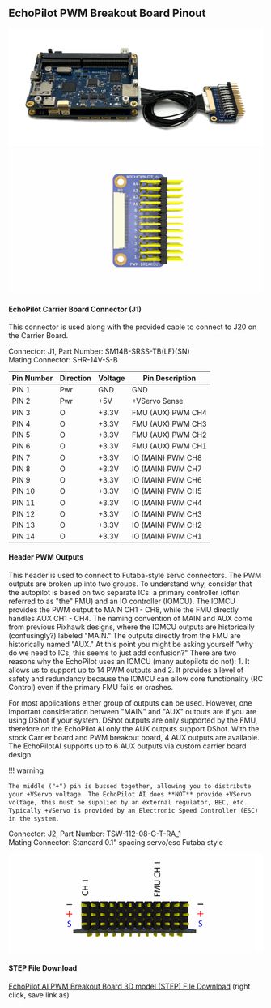 ## EchoPilot PWM Breakout Board Pinout

![PWM Breakout](assets/echopilot_ai_6.png)
![PWM Breakout Board](assets/echopilot_pwm_breakout.JPG)

#### EchoPilot Carrier Board Connector (J1)
This connector is used along with the provided cable to connect to J20 on the Carrier Board.

Connector: J1, Part Number: SM14B-SRSS-TB(LF)(SN)  
Mating Connector: SHR-14V-S-B

Pin Number   | Direction     | Voltage       | Pin Description
------------ | ------------- | ------------  | ------------
PIN 1        | Pwr            | GND          | GND
PIN 2        | Pwr            | +5V          | +VServo Sense
PIN 3        | O            | +3.3V          | FMU (AUX) PWM CH4
PIN 4        | O            | +3.3V         | FMU (AUX) PWM CH3
PIN 5        | O            | +3.3V          | FMU (AUX) PWM CH2
PIN 6        | O           | +3.3V          | FMU (AUX) PWM CH1
PIN 7        | O            | +3.3V           | IO (MAIN) PWM CH8
PIN 8        | O            | +3.3V          | IO (MAIN) PWM CH7
PIN 9         | O            | +3.3V          | IO (MAIN) PWM CH6
PIN 10        | O            | +3.3V         | IO (MAIN) PWM CH5
PIN 11        | O            | +3.3V          | IO (MAIN) PWM CH4
PIN 12        | O           | +3.3V          | IO (MAIN) PWM CH3
PIN 13        | O            | +3.3V           | IO (MAIN) PWM CH2
PIN 14        | O            | +3.3V          | IO (MAIN) PWM CH1

#### Header PWM Outputs
This header is used to connect to Futaba-style servo connectors. The PWM outputs are broken up into two groups. To understand why, consider that the autopilot is based on two separate ICs: a primary controller (often referred to as "the" FMU) and an IO controller (IOMCU). The IOMCU provides the PWM output to MAIN CH1 - CH8, while the FMU directly handles AUX CH1 - CH4. The naming convention of MAIN and AUX come from previous Pixhawk designs, where the IOMCU outputs are historically (confusingly?) labeled "MAIN." The outputs directly from the FMU are historically named "AUX." At this point you might be asking yourself "why do we need to ICs, this seems to just add confusion?" There are two reasons why the EchoPilot uses an IOMCU (many autopilots do not): 1. It allows us to support up to 14 PWM outputs and 2. It provides a level of safety and redundancy because the IOMCU can allow core functionality (RC Control) even if the primary FMU fails or crashes. 

For most applications either group of outputs can be used. However, one important consideration between "MAIN" and "AUX" outputs are if you are using DShot if your system. DShot outputs are only supported by the FMU, therefore on the EchoPilot AI only the AUX outputs support DShot. With the stock Carrier board and PWM breakout board, 4 AUX outputs are available. The EchoPilotAI supports up to 6 AUX outputs via custom carrier board design.

!!! warning

    The middle ("+") pin is bussed together, allowing you to distribute your +VServo voltage. The EchoPilot AI does **NOT** provide +VServo voltage, this must be supplied by an external regulator, BEC, etc. Typically +VServo is provided by an Electronic Speed Controller (ESC) in the system.


Connector: J2, Part Number: TSW-112-08-G-T-RA_1  
Mating Connector: Standard 0.1" spacing servo/esc Futaba style

![PWM Breakout End View](assets/echopilot_pwm_endview.png)

#### STEP File Download

[EchoPilot AI PWM Breakout Board 3D model (STEP) File Download](https://echomav.com/mechanical/echopilot_pwm_breakout.step) (right click, save link as)